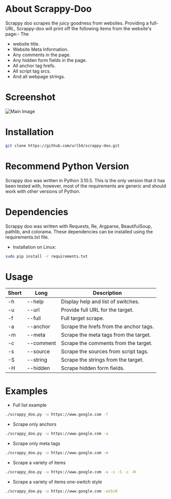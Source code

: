 # About Scrappy-Doo
Scrappy doo scrapes the juicy goodness from websites. Providing a full-URL, Scrappy-doo will print off the following items from the website's page:- The 

- website title.
- Website Meta Information.
- Any comments in the page.
- Any hidden form fields in the page.
- All anchor tag hrefs.
- All script tag srcs.
- And all webpage strings.

# Screenshot
![Main Image](Images/scrappy_doo.png)

# Installation
```bash
git clone https://github.com/url54/scrappy-doo.git
```

# Recommend Python Version
Scrappy doo was written in Python 3.10.5. This is the only version that it has been tested with, however, most of the requirements are generic and should work with other versions of Python.

# Dependencies
Scrappy doo was written with Requests, Re, Argparse, BeautifulSoup, pathlib, and colorama. These dependencies can be installed using the requirements.txt file.

- Installation on Linux:
```bash
sudo pip install -r requirements.txt
```

# Usage
Short | Long | Description
------|------|------------
-h | --help | Display help and list of switches. 
-u | --url | Provide full URL for the target.
-f | --full | Full target scrape.
-a | --anchor | Scrape the hrefs from the anchor tags.
-m | --meta | Scrape the meta tags from the target.
-c | --comment | Scrape the comments from the target.
-s | --source | Scrape the sources from script tags.
-S | --string | Scrape the strings from the target.
-H | --hidden | Scrape hidden form fields.

# Examples
- Full list example
```bash
./scrappy_doo.py -u https://www.google.com -f
```

- Scrape only anchors
```bash
./scrappy_doo.py -u https://www.google.com -a
```

- Scrape only meta tags
```bash
./scrappy_doo.py -u https://www.google.com -m
```

- Scrape a variety of items
```bash
./scrappy_doo.py -u https://www.google.com -a -s -S -c -H
```

- Scrape a variety of items one-switch style
```bash
./scrappy_doo.py -u https://www.google.com -asScH
```


